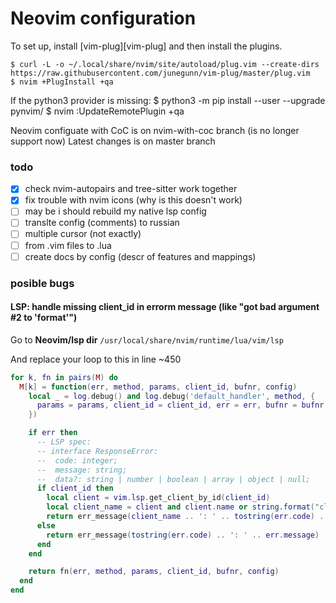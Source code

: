 # Neovim configuration

To set up, install [vim-plug][vim-plug] and then install the plugins.

    $ curl -L -o ~/.local/share/nvim/site/autoload/plug.vim --create-dirs https://raw.githubusercontent.com/junegunn/vim-plug/master/plug.vim
    $ nvim +PlugInstall +qa

If the python3 provider is missing:
    $ python3 -m pip install --user --upgrade pynvim/
    $ nvim :UpdateRemotePlugin +qa

Neovim configuate with CoC is on nvim-with-coc branch (is no longer support now)
Latest changes is on master branch

### todo

- [x] check nvim-autopairs and tree-sitter work together
- [x] fix trouble with nvim icons (why is this doesn't work)
- [ ] may be i should rebuild my native lsp config
- [ ] translte config (comments) to russian
- [ ] multiple cursor (not exactly)
- [ ] from .vim files to .lua
- [ ] create docs by config (descr of features and mappings)

### posible bugs

#### LSP: handle missing client_id in errorm message (like "got bad argument #2 to 'format'")
Go to **Neovim/lsp dir** ```/usr/local/share/nvim/runtime/lua/vim/lsp```

And replace your loop to this in line ~450

```lua
for k, fn in pairs(M) do
  M[k] = function(err, method, params, client_id, bufnr, config)
    local _ = log.debug() and log.debug('default_handler', method, {
      params = params, client_id = client_id, err = err, bufnr = bufnr, config = config
    })

    if err then
      -- LSP spec:
      -- interface ResponseError:
      --  code: integer;
      --  message: string;
      --  data?: string | number | boolean | array | object | null;
      if client_id then
        local client = vim.lsp.get_client_by_id(client_id)
        local client_name = client and client.name or string.format("client_id=%d", client_id)
        return err_message(client_name .. ': ' .. tostring(err.code) .. ': ' .. err.message)
      else
        return err_message(tostring(err.code) .. ': ' .. err.message)
      end
    end

    return fn(err, method, params, client_id, bufnr, config)
  end
end
```

<!-- ### useful links -->
<!--  -->
<!-- [lsp-config-master]: https://github.com/neovim/nvim-lspconfig/blob/master/CONFIG.md -->
<!--  -->
<!-- [vim-plug]: https://github.com/junegunn/vim-plug -->
